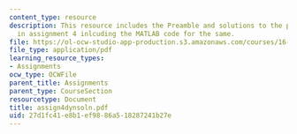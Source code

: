 ```yaml
---
content_type: resource
description: This resource includes the Preamble and solutions to the problem refered
  in assignment 4 inlcuding the MATLAB code for the same.
file: https://ol-ocw-studio-app-production.s3.amazonaws.com/courses/16-423j-aerospace-biomedical-and-life-support-engineering-spring-2006/27d1fc41e8b1ef9886a518287241b27e_assign4dynsoln.pdf
file_type: application/pdf
learning_resource_types:
- Assignments
ocw_type: OCWFile
parent_title: Assignments
parent_type: CourseSection
resourcetype: Document
title: assign4dynsoln.pdf
uid: 27d1fc41-e8b1-ef98-86a5-18287241b27e
---
```

